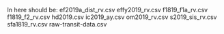 In here should be:
ef2019a_dist_rv.csv
effy2019_rv.csv
f1819_f1a_rv.csv
f1819_f2_rv.csv
hd2019.csv
ic2019_ay.csv
om2019_rv.csv
s2019_sis_rv.csv
sfa1819_rv.csv
raw-transit-data.csv
